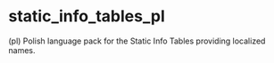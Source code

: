 # static_info_tables_pl
(pl) Polish language pack for the Static Info Tables providing localized names.
